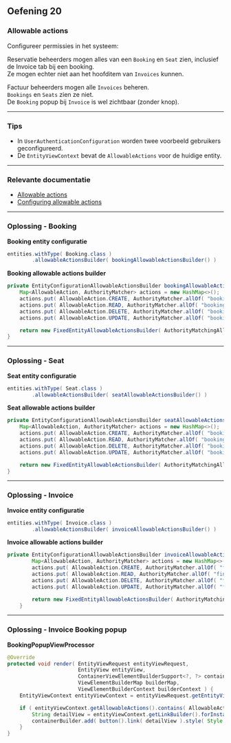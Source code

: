 ## Oefening 20
### Allowable actions

Configureer permissies in het systeem:

Reservatie beheerders mogen alles van een `Booking` en `Seat` zien, inclusief de Invoice tab bij een booking.  
Ze mogen echter niet aan het hoofditem van `Invoices` kunnen.

Factuur beheerders mogen alle `Invoices` beheren.  
`Bookings` en `Seats` zien ze niet.  
De `Booking` popup bij `Invoice` is wel zichtbaar (zonder knop).  
      
----

### Tips
        
* In `UserAuthenticationConfiguration` worden twee voorbeeld gebruikers geconfigureerd.
* De `EntityViewContext` bevat de `AllowableActions` voor de huidige entity.

----
### Relevante documentatie
         
* [Allowable actions](https://across-docs.foreach.be/across-site/production/spring-security-module/3.0.2/allowable-actions.html#section-top)
* [Configuring allowable actions](https://across-docs.foreach.be/across-site/production/entity-module/3.2.0/building-views/security-and-permissions.html)

----

### Oplossing - Booking

**Booking entity configuratie**
```java
entities.withType( Booking.class )
        .allowableActionsBuilder( bookingAllowableActionsBuilder() )
```

**Booking allowable actions builder**
```java
private EntityConfigurationAllowableActionsBuilder bookingAllowableActionsBuilder() {
    Map<AllowableAction, AuthorityMatcher> actions = new HashMap<>();
    actions.put( AllowableAction.CREATE, AuthorityMatcher.allOf( "booking-department" ) );
    actions.put( AllowableAction.READ, AuthorityMatcher.allOf( "booking-department" ) );
    actions.put( AllowableAction.DELETE, AuthorityMatcher.allOf( "booking-department" ) );
    actions.put( AllowableAction.UPDATE, AuthorityMatcher.allOf( "booking-department" ) );

    return new FixedEntityAllowableActionsBuilder( AuthorityMatchingAllowableActions.forSecurityContext( actions ) );
}
```
----

### Oplossing - Seat

**Seat entity configuratie**
```java
entities.withType( Seat.class )
        .allowableActionsBuilder( seatAllowableActionsBuilder() )
```

**Seat allowable actions builder**
```java
private EntityConfigurationAllowableActionsBuilder seatAllowableActionsBuilder() {
    Map<AllowableAction, AuthorityMatcher> actions = new HashMap<>();
    actions.put( AllowableAction.CREATE, AuthorityMatcher.allOf( "booking-department" ) );
    actions.put( AllowableAction.READ, AuthorityMatcher.allOf( "booking-department" ) );
    actions.put( AllowableAction.DELETE, AuthorityMatcher.allOf( "booking-department" ) );
    actions.put( AllowableAction.UPDATE, AuthorityMatcher.allOf( "booking-department" ) );

    return new FixedEntityAllowableActionsBuilder( AuthorityMatchingAllowableActions.forSecurityContext( actions ) );
}
```
----

### Oplossing - Invoice

**Invoice entity configuratie**
```java
entities.withType( Invoice.class )
        .allowableActionsBuilder( invoiceAllowableActionsBuilder() )
```

**Invoice allowable actions builder**
```java
private EntityConfigurationAllowableActionsBuilder invoiceAllowableActionsBuilder() {
		Map<AllowableAction, AuthorityMatcher> actions = new HashMap<>();
		actions.put( AllowableAction.CREATE, AuthorityMatcher.allOf( "finance-department" ) );
		actions.put( AllowableAction.READ, AuthorityMatcher.allOf( "finance-department" ) );
		actions.put( AllowableAction.DELETE, AuthorityMatcher.allOf( "finance-department" ) );
		actions.put( AllowableAction.UPDATE, AuthorityMatcher.allOf( "finance-department" ) );

		return new FixedEntityAllowableActionsBuilder( AuthorityMatchingAllowableActions.forSecurityContext( actions ) );
	}
```
----

### Oplossing - Invoice Booking popup

**BookingPopupViewProcessor**
```java
@Override
protected void render( EntityViewRequest entityViewRequest,
                       EntityView entityView,
                       ContainerViewElementBuilderSupport<?, ?> containerBuilder,
                       ViewElementBuilderMap builderMap,
                       ViewElementBuilderContext builderContext ) {
    EntityViewContext entityViewContext = entityViewRequest.getEntityViewContext();

    if ( entityViewContext.getAllowableActions().contains( AllowableAction.READ ) ) {
        String detailView = entityViewContext.getLinkBuilder().forInstance( entityViewContext.getEntity() ).toUriString();
        containerBuilder.add( button().link( detailView ).style( Style.DEFAULT ).text( "View booking details" ) );
    }
}
```
